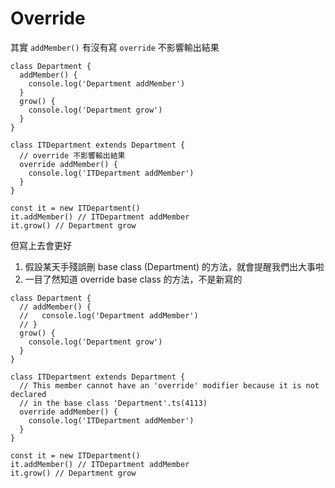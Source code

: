 # Override

其實 `addMember()` 有沒有寫 `override` 不影響輸出結果

```tsx
class Department {
  addMember() {
    console.log('Department addMember')
  }
  grow() {
    console.log('Department grow')
  }
}

class ITDepartment extends Department {
  // override 不影響輸出結果
  override addMember() {
    console.log('ITDepartment addMember')
  }
}

const it = new ITDepartment()
it.addMember() // ITDepartment addMember
it.grow() // Department grow
```

但寫上去會更好

1. 假設某天手殘誤刪 base class (Department) 的方法，就會提醒我們出大事啦
2. 一目了然知道 override base class 的方法，不是新寫的

```tsx
class Department {
  // addMember() {
  //   console.log('Department addMember')
  // }
  grow() {
    console.log('Department grow')
  }
}

class ITDepartment extends Department {
  // This member cannot have an 'override' modifier because it is not declared
  // in the base class 'Department'.ts(4113)
  override addMember() {
    console.log('ITDepartment addMember')
  }
}

const it = new ITDepartment()
it.addMember() // ITDepartment addMember
it.grow() // Department grow
```